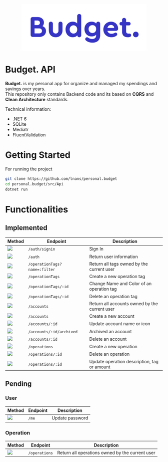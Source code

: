 <p align="center">
    <img src="./doc/logo.png" />
</p>

# Budget. API

**Budget.** is my personal app for organize and managed my spendings and savings over years.\
This repository only contains Backend code and its based on **CQRS** and **Clean Architecture** standards.

Technical information:
- .NET 6
- SQLite
- Mediatr
- FluentValidation

# Getting Started

For running the project

```bash
git clone https://github.com/lnans/personal.budget
cd personal.budget/src/Api
dotnet run
```

# Functionalities

Implemented
---

| Method                                                         | Endpoint                      | Description                                   |
|----------------------------------------------------------------|-------------------------------|-----------------------------------------------|
| ![](https://img.shields.io/badge/-POST-49cc90?style=plastic)   | `/auth/signin`                | Sign In                                       |
| ![](https://img.shields.io/badge/-GET-61affe?style=plastic)    | `/auth`                       | Return user information                       |
| ![](https://img.shields.io/badge/-GET-61affe?style=plastic)    | `/operationTags?name=:filter` | Return all tags owned by the current user     |
| ![](https://img.shields.io/badge/-POST-49cc90?style=plastic)   | `/operationTags`              | Create a new operation tag                    |
| ![](https://img.shields.io/badge/-PATCH-50e3c2?style=plastic)  | `/operationTags/:id`          | Change Name and Color of an operation tag     |
| ![](https://img.shields.io/badge/-DELETE-f93e3e?style=plastic) | `/operationTags/:id`          | Delete an operation tag                       |
| ![](https://img.shields.io/badge/-GET-61affe?style=plastic)    | `/accounts`                   | Return all accounts owned by the current user |
| ![](https://img.shields.io/badge/-POST-49cc90?style=plastic)   | `/accounts`                   | Create a new account                          |
| ![](https://img.shields.io/badge/-PATCH-50e3c2?style=plastic)  | `/accounts/:id`               | Update account name or icon                   |
| ![](https://img.shields.io/badge/-PATCH-50e3c2?style=plastic)  | `/accounts/:id/archived`      | Archived an account                           |
| ![](https://img.shields.io/badge/-DELETE-f93e3e?style=plastic) | `/accounts/:id`               | Delete an account                             |
| ![](https://img.shields.io/badge/-POST-49cc90?style=plastic)   | `/operations`                 | Create a new operation                        |
| ![](https://img.shields.io/badge/-DELETE-f93e3e?style=plastic) | `/operations/:id`             | Delete an operation                           |
| ![](https://img.shields.io/badge/-PATCH-50e3c2?style=plastic)  | `/operations/:id`             | Update operation description, tag or amount   |
Pending
---
### User
| Method                                                        | Endpoint | Description             |
|---------------------------------------------------------------|----------|-------------------------|
| ![](https://img.shields.io/badge/-PATCH-50e3c2?style=plastic) | `/me`    | Update password         |


### Operation
| Method                                                         | Endpoint          | Description                                     |
|----------------------------------------------------------------|-------------------|-------------------------------------------------|
| ![](https://img.shields.io/badge/-GET-61affe?style=plastic)    | `/operations`     | Return all operations owned by the current user |

